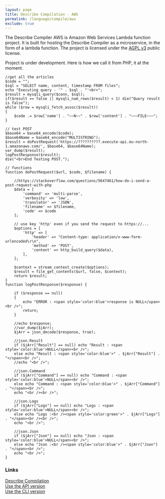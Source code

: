 ```yaml
---
layout: page
title: Describe Compilation - AWS
permalink: /language/compile/aws
exclude: true
---
```

The Describe Compiler AWS is Amazon Web Services Lambda function project. It is built for hosting the Describe Compiler as a microservice, in the form of a lambda function. The project is licensed under the [AGPL v3](https://www.gnu.org/licenses/agpl-3.0) public license.

Project is under development. Here is how we call it from PHP, it at the moment.

```
//get all the articles
$code = "";
$sql = "SELECT name, content, timestamp FROM files";
echo "Executing query - '" . $sql . "'<br>";
$result = mysqli_query($conn, $sql);
if($result == false || mysqli_num_rows($result) < 1) die("Query result is false");
while ($row = mysqli_fetch_assoc($result))
{
	$code .= $row['name'] . "~~N~~" . $row['content'] . "~~~FILE~~~";
}

// test POST
$base64 = base64_encode($code);
$base64Name = base64_encode("MULTISTRING");
$result = doPostRequest('https://??????????.execute-api.eu-north-1.amazonaws.com/', $base64, $base64Name);
var_dump($result);
logPostResponse($result);
die("<br>End Testing POST.");

// functions
function doPostRequest($url, $code, $filename) {

	//https://stackoverflow.com/questions/5647461/how-do-i-send-a-post-request-with-php
	$data = [
		'command' => 'multi-parse', 
		'verbosity' => 'low',
		'translator' => 'JSON',
		'filename' => $filename,
		'code' => $code
	];

	// use key 'http' even if you send the request to https://...
	$options = [
		'http' => [
			'header' => "Content-type: application/x-www-form-urlencoded\r\n",
			'method' => 'POST',
			'content' => http_build_query($data),
		],
	];

	$context = stream_context_create($options);
	$result = file_get_contents($url, false, $context);
	return $result;
}
function logPostResponse($response) {

	if ($response == null) 
	{
		echo "ERROR : <span style='color:blue'>response is NULL</span><br />";
		return;
	}

	//echo $response;
	//var_dump($jArr);
	$jArr = json_decode($response, true);

	//json.Result
	if ($jArr["Result"] == null) echo "Result : <span style='color:blue'>NULL</span><br />";
	else echo "Result : <span style='color:blue'>" . $jArr["Result"] . "</span><br />";
	//echo "<br />";

	//json.Command
	if ($jArr["Command"] == null) echo "Command : <span style='color:blue'>NULL</span><br />";
	else echo "Command : <span style='color:blue'>" . $jArr["Command"] . "</span><br />";
	echo "<br /><br />";

	//json.Logs
	if ($jArr["Logs"] == null) echo "Logs : <span style='color:blue'>NULL</span><br />";
	else echo "Logs :<br /><span style='color:green'>" . $jArr["Logs"] . "</span><br /><br />";
	echo "<br />";
	
	//json.Json
	if ($jArr["Json"] == null) echo "Json : <span style='color:blue'>NULL</span><br />";
	else echo "Json :<br /><span style='color:blue'>" . $jArr["Json"] . "</span><br />";
	echo "<br />";
}
```

### Links
[Describe Compilation](/DescribeDocumentation/language/compile)<br> 
[Use the API version](/DescribeDocumentation/language/compile/api)<br>
[Use the CLI version](/DescribeDocumentation/language/compile/cli)
